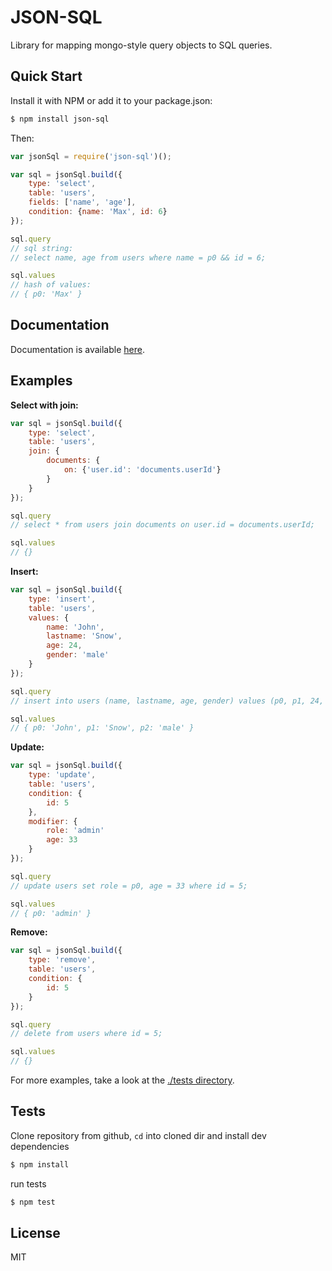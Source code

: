 # JSON-SQL

Library for mapping mongo-style query objects to SQL queries.

## Quick Start

Install it with NPM or add it to your package.json:

``` bash
$ npm install json-sql
```

Then:

``` js
var jsonSql = require('json-sql')();

var sql = jsonSql.build({
	type: 'select',
	table: 'users',
	fields: ['name', 'age'],
	condition: {name: 'Max', id: 6}
});

sql.query
// sql string:
// select name, age from users where name = p0 && id = 6;

sql.values
// hash of values:
// { p0: 'Max' }
```

## Documentation

Documentation is available [here](./docs).

## Examples

__Select with join:__

``` js
var sql = jsonSql.build({
	type: 'select',
	table: 'users',
	join: {
		documents: {
			on: {'user.id': 'documents.userId'}
		}
	}
});

sql.query
// select * from users join documents on user.id = documents.userId;

sql.values
// {}
```

__Insert:__

``` js
var sql = jsonSql.build({
	type: 'insert',
	table: 'users',
	values: {
		name: 'John',
		lastname: 'Snow',
		age: 24,
		gender: 'male'
	}
});

sql.query
// insert into users (name, lastname, age, gender) values (p0, p1, 24, p2);

sql.values
// { p0: 'John', p1: 'Snow', p2: 'male' }
```

__Update:__

``` js
var sql = jsonSql.build({
	type: 'update',
	table: 'users',
	condition: {
		id: 5
	},
	modifier: {
		role: 'admin'
		age: 33
	}
});

sql.query
// update users set role = p0, age = 33 where id = 5;

sql.values
// { p0: 'admin' }
```

__Remove:__

``` js
var sql = jsonSql.build({
	type: 'remove',
	table: 'users',
	condition: {
		id: 5
	}
});

sql.query
// delete from users where id = 5;

sql.values
// {}
```

For more examples, take a look at the [./tests directory](./tests).

## Tests

Clone repository from github, `cd` into cloned dir and install dev dependencies

``` bash
$ npm install
```

run tests

``` bash
$ npm test
```

## License

MIT